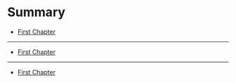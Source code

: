 # Summary

* [First Chapter](chapter1.md)
---
* [First Chapter](chapter1.md)
---
* [First Chapter](chapter1.md)

